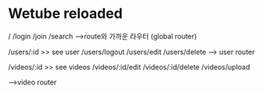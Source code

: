 # Wetube reloaded

/
/login
/join
/search
—>route와 가까운 라우터 (global router)

/users/:id >> see user
/users/logout
/users/edit
/users/delete
—> user router

/videos/:id >> see videos
/videos/:id/edit
/videos/:id/delete
/videos/upload

—>video router
